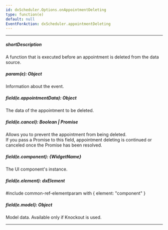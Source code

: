 ```yaml
---
id: dxScheduler.Options.onAppointmentDeleting
type: function(e)
default: null
EventForAction: dxScheduler.appointmentDeleting
---
```

---
##### shortDescription
A function that is executed before an appointment is deleted from the data source.

##### param(e): Object
Information about the event.

##### field(e.appointmentData): Object
The data of the appointment to be deleted.

##### field(e.cancel): Boolean | Promise<Boolean>
Allows you to prevent the appointment from being deleted.       
If you pass a Promise to this field, appointment deleting is continued or canceled once the Promise has been resolved.

##### field(e.component): {WidgetName}
The UI component's instance.

##### field(e.element): dxElement
#include common-ref-elementparam with { element: "component" }

##### field(e.model): Object
Model data. Available only if Knockout is used.

---
